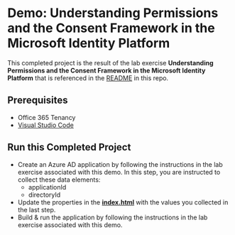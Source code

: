 # Demo: Understanding Permissions and the Consent Framework in the Microsoft Identity Platform

This completed project is the result of the lab exercise **Understanding Permissions and the Consent Framework in the Microsoft Identity Platform** that is referenced in the [README](../../) in this repo.

## Prerequisites

- Office 365 Tenancy
- [Visual Studio Code](https://code.visualstudio.com/)

## Run this Completed Project

- Create an Azure AD application by following the instructions in the lab exercise associated with this demo. In this step, you are instructed to collect these data elements:
  - applicationId
  - directoryId
- Update the properties in the **[index.html](./index.html.json)** with the values you collected in the last step.
- Build & run the application by following the instructions in the lab exercise associated with this demo.
